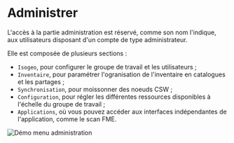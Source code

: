 # Administrer

L&apos;accès à la partie administration est réservé, comme son nom l&apos;indique, aux utilisateurs disposant d&apos;un compte de type administrateur.

Elle est composée de plusieurs sections :
*  `Isogeo`, pour configurer le groupe de travail et les utilisateurs ;
*  `Inventaire`, pour paramétrer l&apos;ogranisation de l&apos;inventaire en catalogues et les partages ;
*  `Synchronisation`, pour moissonner des noeuds CSW ;
*  `Configuration`, pour régler les différentes ressources disponibles à l&apos;échelle du groupe de travail ;
*  `Applications`, où vous pouvez accéder aux interfaces indépendantes de l&apos;application, comme le scan FME.

![Démo menu administration](/assets/adm_tour_menus.gif "Tour guidé de l&apos;administration")

